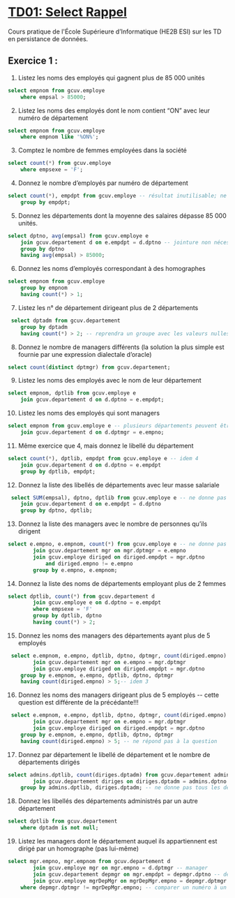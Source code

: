 # [TD01: Select Rappel](https://poesi.esi-bru.be/pluginfile.php/18318/mod_resource/content/1/Select1.pdf)
Cours pratique de l'École Supérieure d’Informatique (HE2B ESI) sur les TD en persistance de données.
## Exercice 1 :

1. Listez les noms des employés qui gagnent plus de 85 000 unités
```sql
select empnom from gcuv.employe
    where empsal > 85000;
```
2. Listez les noms des employés dont le nom contient “ON” avec leur numéro de département
```sql
select empnom from gcuv.employe
    where empnom like '%ON%';
```
3. Comptez le nombre de femmes employées dans la société 
```sql
select count(*) from gcuv.employe
    where empsexe = 'F';
```
4. Donnez le nombre d’employés par numéro de département
```sql
select count(*), empdpt from gcuv.employe -- résultat inutilisable; ne donne pas les département sans employé
    group by empdpt;
```
5. Donnez les départements dont la moyenne des salaires dépasse 85 000 unités.
```sql
select dptno, avg(empsal) from gcuv.employe e
    join gcuv.departement d on e.empdpt = d.dptno -- jointure non nécessaire
    group by dptno
    having avg(empsal) > 85000;
```
6. Donnez les noms d’employés correspondant à des homographes
```sql
select empnom from gcuv.employe
    group by empnom
    having count(*) > 1;
```
7. Listez les n° de département dirigeant plus de 2 départements
```sql
 select dptadm from gcuv.departement
    group by dptadm
    having count(*) > 2; -- reprendra un groupe avec les valeurs nulles
```
8. Donnez le nombre de managers différents (la solution la plus simple est fournie par une
expression dialectale d’oracle)
```sql
select count(distinct dptmgr) from gcuv.departement;
```
9. Listez les noms des employés avec le nom de leur département
```sql
select empnom, dptlib from gcuv.employe e
    join gcuv.departement d on d.dptno = e.empdpt;
```
10. Listez les noms des employés qui sont managers
```sql
select empnom from gcuv.employe e -- plusieurs départements peuvent être dirigés par le même manager : redondance !
    join gcuv.departement d on d.dptmgr = e.empno;
```
11. Même exercice que 4, mais donnez le libellé du département
```sql
select count(*), dptlib, empdpt from gcuv.employe e -- idem 4
    join gcuv.departement d on d.dptno = e.empdpt
    group by dptlib, empdpt;
```
12. Donnez la liste des libellés de départements avec leur masse salariale
```sql
 select SUM(empsal), dptno, dptlib from gcuv.employe e -- ne donne pas les départements sans employé
    join gcuv.departement d on e.empdpt = d.dptno
    group by dptno, dptlib;
```
13. Donnez la liste des managers avec le nombre de personnes qu’ils dirigent
```sql
select e.empno, e.empnom, count(*) from gcuv.employe e -- ne donne pas les managers sans employé
        join gcuv.departement mgr on mgr.dptmgr = e.empno
        join gcuv.employe diriged on diriged.empdpt = mgr.dptno
            and diriged.empno != e.empno
        group by e.empno, e.empnom;
```
14. Donnez la liste des noms de départements employant plus de 2 femmes
```sql
select dptlib, count(*) from gcuv.departement d
        join gcuv.employe e on d.dptno = e.empdpt
        where empsexe = 'F'
        group by dptlib, dptno
        having count(*) > 2;
```
15. Donnez les noms des managers des départements ayant plus de 5 employés
```sql
 select e.empnom, e.empno, dptlib, dptno, dptmgr, count(diriged.empno) from gcuv.employe e
        join gcuv.departement mgr on e.empno = mgr.dptmgr
        join gcuv.employe diriged on diriged.empdpt = mgr.dptno
    group by e.empnom, e.empno, dptlib, dptno, dptmgr
    having count(diriged.empno) > 5;-- idem 3
```
16. Donnez les noms des managers dirigeant plus de 5 employés -- cette question est différente de la précédante!!! 
```sql
 select e.empnom, e.empno, dptlib, dptno, dptmgr, count(diriged.empno) from gcuv.employe e
        join gcuv.departement mgr on e.empno = mgr.dptmgr
        join gcuv.employe diriged on diriged.empdpt = mgr.dptno
    group by e.empnom, e.empno, dptlib, dptno, dptmgr
    having count(diriged.empno) > 5; -- ne répond pas à la question
```
17. Donnez par département le libellé de département et le nombre de départements dirigés
```sql
select admins.dptlib, count(diriges.dptadm) from gcuv.departement admins
        join gcuv.departement diriges on diriges.dptadm = admins.dptno
    group by admins.dptlib, diriges.dptadm; -- ne donne pas tous les départements
```
18. Donnez les libellés des départements administrés par un autre département
```sql
select dptlib from gcuv.departement
    where dptadm is not null;
```
19. Listez les managers dont le département auquel ils appartiennent est dirigé par un homographe (pas lui-même)
```sql
select mgr.empno, mgr.empnom from gcuv.departement d
        join gcuv.employe mgr on mgr.empno = d.dptmgr -- manager
        join gcuv.departement depmgr on mgr.empdpt = depmgr.dptno -- departement manager
        join gcuv.employe mgrDepMgr on mgrDepMgr.empno = depmgr.dptmgr -- manager departement manager
    where depmgr.dptmgr != mgrDepMgr.empno; -- comparer un numéro à un nom?
```